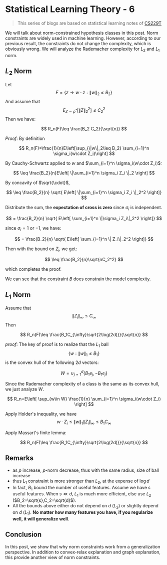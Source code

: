 # Statistical Learning Theory - 6

>This series of blogs are based on statistical learning notes of [CS229T](https://github.com/percyliang/cs229t)

We will talk about norm-constrained hypothesis classes in this post. Norm constraints are widely used in machine learning. However, according to our previous result, the constraints do not change the complexity, which is obviously wrong. We will analyze the Rademacher complexity for $L_2$ and $L_1$ norm.

## $L_2$ Norm

Let
$$
F=\{z\rightarrow w\cdot z: \|w\|_2\leq B_2\}
$$
And assume that
$$
E_{Z\sim p^*}[\|Z\|_2^2]\leq C_2^2
$$
Then we have:

$$
R_n(F)\leq \frac{B_2 C_2}{\sqrt{n}}
$$

*Proof*: By definition

$$
R_n(F)=\frac{1}{n}E\left[\sup_{\|w\|_2\leq B_2} \sum_{i=1}^n \sigma_i(w\cdot Z_i)\right]
$$

By Cauchy-Schwartz applied to $w$ and $\sum_{i=1}^n \sigma_i(w\cdot Z_i)$:

$$
\leq \frac{B_2}{n}E\left[ \|\sum_{i=1}^n \sigma_i Z_i \|_2 \right]
$$

By concavity of $\sqrt{\cdot}$,

$$
\leq \frac{B_2}{n} \sqrt{ E\left[ \|\sum_{i=1}^n \sigma_i Z_i \|_2^2 \right]}
$$

Distribute the sum, the **expectation of cross is zero** since $\sigma_i$ is independent.

$$
= \frac{B_2}{n} \sqrt{ E\left[ \sum_{i=1}^n \|\sigma_i Z_i\|_2^2 \right]}
$$

since $\sigma_i=1$ or $-1$, we have:

$$
= \frac{B_2}{n} \sqrt{ E\left[ \sum_{i=1}^n \| Z_i\|_2^2 \right]}
$$

Then with the bound on $Z_i$, we get:

$$
\leq \frac{B_2}{n}\sqrt{nC_2^2}
$$

which completes the proof.

We can see that the constraint $B$ does constrain the model complexity.

## $L_1$ Norm

Assume that
$$
\|Z_i\|_{\infty}\leq C_{\infty}
$$
Then

$$
R_n(F)\leq \frac{B_1C_{\infty}\sqrt{2\log(2d)}}{\sqrt{n}}
$$

*proof*: The key of proof is to realize that the $L_1$ ball
$$
\{ w: \|w\|_1\leq B_1\}
$$
is the convex hull of the following $2d$ vectors:

$$
W=\cup_{j=1}^d \{B_1e_j, -B_1e_j\}
$$

Since the Rademacher complexity of a class is the same as its convex hull, we just analyze $W$.

$$
R_n=E\left[ \sup_{w\in W} \frac{1}{n} \sum_{i=1}^n \sigma_i(w\cdot Z_i) \right]
$$

Apply Holder's inequality, we have 
$$
w\cdot Z_i \leq \|w\|_1\|Z_i\|_{\infty} \leq B_1C_{\infty}
$$

Apply Massart's finite lemma:

$$
R_n(F)\leq \frac{B_1C_{\infty}\sqrt{2\log(2d)}}{\sqrt{n}}
$$

## Remarks

- as $p$ increase, $p$-norm decrease, thus with the same radius, size of ball increase
- thus $L_1$ constraint is more stronger than $L_2$, at the expense of $\log d$
- In fact, $B_1$ bound the number of useful features. Assume we have $s$ useful features. When $s\ll d$, $L_1$ is much more efficient, else use $L_2$ ($B_2=\sqrt{s},C_2=\sqrt{d}$).
- All the bounds above either do not depend on $d$ ($L_2$) or slightly depend on $d$ ($L_1$). **No matter how many features you have, if you regularize well, it will generalize well**.

## Conclusion

In this post, we show that why norm constraints work from a generalization perspective. In addition to convex-relax explanation and graph explanation, this provide another view of norm constraints.
